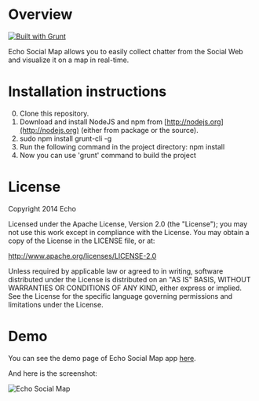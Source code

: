 # Overview

[![Built with Grunt](https://cdn.gruntjs.com/builtwith.png)](http://gruntjs.com/)

Echo Social Map allows you to easily collect chatter from the Social Web and visualize it on a map in real-time.


# Installation instructions

0. Clone this repository.
1. Download and install NodeJS and npm from [http://nodejs.org](http://nodejs.org) (either from package or the source).
2. sudo npm install grunt-cli -g
3. Run the following command in the project directory: npm install
4. Now you can use 'grunt' command to build the project

# License

Copyright 2014 Echo

Licensed under the Apache License, Version 2.0 (the "License"); you may not use this work except in compliance with the License. You may obtain a copy of the License in the LICENSE file, or at:

http://www.apache.org/licenses/LICENSE-2.0

Unless required by applicable law or agreed to in writing, software distributed under the License is distributed on an "AS IS" BASIS, WITHOUT WARRANTIES OR CONDITIONS OF ANY KIND, either express or implied. See the License for the specific language governing permissions and limitations under the License.

# Demo

You can see the demo page of Echo Social Map app [here](http://echoappsteam.github.io/EchoSocialMap/).

And here is the screenshot:

![Echo Social Map](http://static.squarespace.com/static/52c5b81de4b0494603ede7e5/t/52f3d840e4b0bdba1c1766b5/1391712332640/conversations-overview.png?format=650w "Echo Social Map Screenshot")
